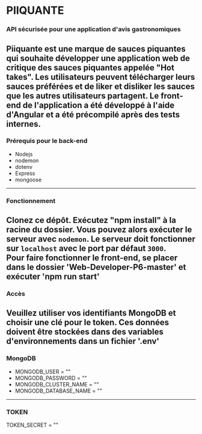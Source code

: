 # PIIQUANTE # 

### API sécurisée pour une application d'avis gastronomiques

Piiquante est une marque de sauces piquantes qui souhaite développer une application web de
critique des sauces piquantes appelée "Hot takes". Les utilisateurs peuvent télécharger leurs
sauces préférées et de liker et disliker les sauces que les autres utilisateurs partagent.
Le front-end de l'application a été développé à l'aide d'Angular et a été précompilé après des tests internes. 
------------------------------
### Prérequis pour le back-end

* Nodejs
* nodemon
* dotenv
* Express
* mongoose  
------------------------------
### Fonctionnement 

Clonez ce dépôt. Exécutez "npm install" à la racine du dossier. 
Vous pouvez alors exécuter le serveur avec `nodemon`.
Le serveur doit fonctionner sur `localhost` avec le port par défaut `3000`.  
Pour faire fonctionner le front-end, se placer dans le dossier 'Web-Developer-P6-master' et exécuter 'npm run start'
------------------------------
### Accès 

Veuillez utiliser vos identifiants MongoDB et choisir une clé pour le token. Ces données doivent   être stockées dans des variables d'environnements dans un fichier '.env'
------------------------------
### MongoDB 

* MONGODB_USER = ""
* MONGODB_PASSWORD = ""
* MONGODB_CLUSTER_NAME = ""
* MONGODB_DATABASE_NAME = ""  
------------------------------
### TOKEN 

TOKEN_SECRET = "" 
